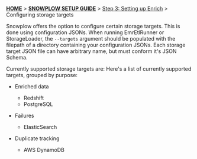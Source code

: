 <a name="top" />

[**HOME**](Home) > [**SNOWPLOW SETUP GUIDE**](Setting-up-Snowplow) > [Step 3: Setting up Enrich](Setting-up-enrich) > Configuring storage targets

Snowplow offers the option to configure certain storage targets.
This is done using configuration JSONs. 
When running EmrEtlRunner or StorageLoader, the `--targets` argument should be populated with the filepath of a directory containing your configuration JSONs.
Each storage target JSON file can have arbitrary name, but must conform it's JSON Schema.

Currently supported storage targets are:
Here's a list of currently supported targets, grouped by purpose:

* Enriched data

  * Redshift
  * PostgreSQL

* Failures

  * ElasticSearch

* Duplicate tracking

  * AWS DynamoDB

